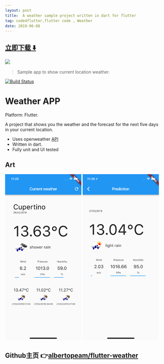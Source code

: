 ```yaml
---
layout: post
title:  A weather sample project written in dart for flutter
tag: code4flutter,flutter code , Weather
date: 2019-06-08
---
```


 


## [立即下载 ️⬇️ ](https://codeload.github.com/albertopeam/flutter-weather/zip/master) 


 
![](https://flutterawesome.com/content/images/2019/03/weather.jpg)
 
>
> Sample app to show current location weather.
>

 
[![Build Status](https://travis-ci.org/albertopeam/flutter-weather.svg?branch=master)](https://travis-ci.org/albertopeam/flutter-weather)

# Weather APP

Platform: Flutter.

A project that shows you the weather and the forecast for the next five days in your current location.
* Uses openweather [API](https://openweathermap.org/api)
* Written in dart.
* Fully unit and UI tested

## Art

<div style="display: inline-block;">
    <img src="https://raw.githubusercontent.com/albertopeam/flutter-weather/master/art/current.png" width="250" />
    <img src="https://raw.githubusercontent.com/albertopeam/flutter-weather/master/art/forecast.png" width="250" />
</div>


## Github主页 👉[albertopeam/flutter-weather](http://github.com/albertopeam/flutter-weather)